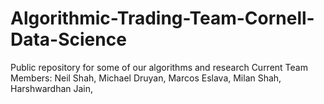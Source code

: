 # Algorithmic-Trading-Team-Cornell-Data-Science
Public repository for some of our algorithms and research
Current Team Members: Neil Shah, Michael Druyan, Marcos Eslava, Milan Shah, Harshwardhan Jain,

